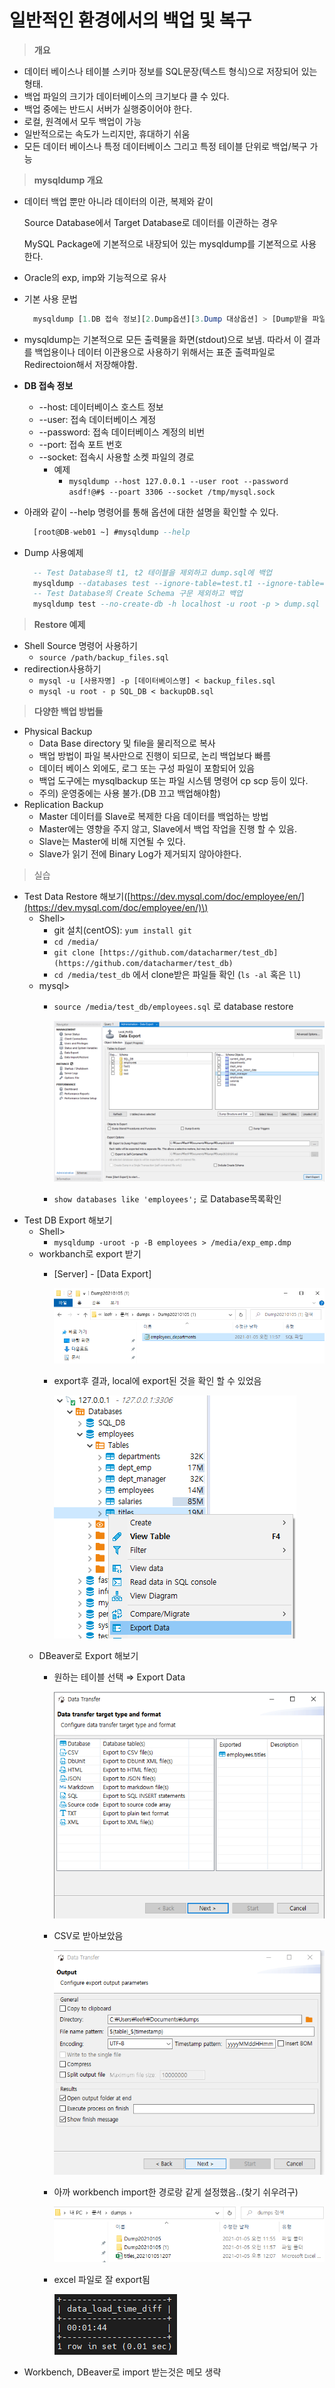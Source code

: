 # 일반적인 환경에서의 백업 및 복구

> **개요**

* 데이터 베이스나 테이블 스키마 정보를 SQL문장\(텍스트 형식\)으로 저장되어 있는 형태.
* 백업 파일의 크기가 데이터베이스의 크기보다 클 수 있다.
* 백업 중에는 반드시 서버가 실행중이어야 한다.
* 로컬, 원격에서 모두 백업이 가능
* 일반적으로는 속도가 느리지만, 휴대하기 쉬움
* 모든 데이터 베이스나 특정 데이터베이스 그리고 특정 테이블 단위로 백업/복구 가능

> **mysqldump 개요**

* 데이터 백업 뿐만 아니라 데이터의 이관, 복제와 같이  

  Source Database에서 Target Database로 데이터를 이관하는 경우  

  MySQL Package에 기본적으로 내장되어 있는 mysqldump를 기본적으로 사용한다.

* Oracle의 exp, imp와 기능적으로 유사
* 기본 사용 문법

  ```sql
    mysqldump [1.DB 접속 정보][2.Dump옵션][3.Dump 대상옵션] > [Dump받을 파일 경로]
  ```

* mysqldump는 기본적으로 모든 출력물을 화면\(stdout\)으로 보냄. 따라서 이 결과를 백업용이나 데이터 이관용으로 사용하기 위해서는 표준 출력파일로 Redirectoion해서 저장해야함.
* **DB 접속 정보**
  * --host: 데이터베이스 호스트 정보
  * --user: 접속 데이터베이스 계정
  * --password: 접속 데이터베이스 계정의 비번
  * --port: 접속 포트 번호
  * --socket: 접속시 사용할 소켓 파일의 경로
    * 예제
      * `mysqldump --host 127.0.0.1 --user root --password asdf!@#$ --poart 3306 --socket /tmp/mysql.sock`
* 아래와 같이 --help 명령어를 통해 옵션에 대한 설명을 확인할 수 있다.

  ```sql
    [root@DB-web01 ~] #mysqldump --help
  ```

* Dump 사용예제

  ```sql
    -- Test Database의 t1, t2 테이블을 제외하고 dump.sql에 백업
    mysqldump --databases test --ignore-table=test.t1 --ignore-table=db1.t2 - h localhost -u root -p > dump.sql
    -- Test Database의 Create Schema 구문 제외하고 백업
    mysqldump test --no-create-db -h localhost -u root -p > dump.sql
  ```

> **Restore 예제**

* Shell Source 명령어 사용하기
  * `source /path/backup_files.sql`
* redirection사용하기
  * `mysql -u [사용자명] -p [데이터베이스명] < backup_files.sql`
  * `mysql -u root - p SQL_DB < backupDB.sql`

> **다양한 백업 방법들**

* Physical Backup
  * Data Base directory 및 file을 물리적으로 복사
  * 백업 방법이 파일 복사만으로 진행이 되므로, 논리 백업보다 빠름
  * 데이터 베이스 외에도, 로그 또는 구성 파일이 포함되어 있음
  * 백업 도구에는 mysqlbackup 또는 파일 시스템 명령어 cp scp 등이 있다.
  * 주의\) 운영중에는 사용 불가.\(DB 끄고 백업해야함\)
* Replication Backup
  * Master 데이터를 Slave로 복제한 다음 데이터를 백업하는 방법
  * Master에는 영향을 주지 않고, Slave에서 백업 작업을 진행 할 수 있음.
  * Slave는 Master에 비해 지연될 수 있다.
  * Slave가 읽기 전에 Binary Log가 제거되지 않아야한다.

> 실습

* Test Data Restore 해보기\([https://dev.mysql.com/doc/employee/en/](https://dev.mysql.com/doc/employee/en/)\)
  * Shell&gt;
    * git 설치\(centOS\): `yum install git`
    * `cd /media/`
    * `git clone [https://github.com/datacharmer/test_db](https://github.com/datacharmer/test_db)`
    * `cd /media/test_db` 에서 clone받은 파일들 확인 \(`ls -al` 혹은 `ll`\)
  * mysql&gt;
    * `source /media/test_db/employees.sql` 로 database restore

      ![./img/8-1.png](../../.gitbook/assets/8-1.png)

    * `show databases like 'employees';` 로 Database목록확인
* Test DB Export 해보기
  * Shell&gt;
    * `mysqldump -uroot -p -B employees > /media/exp_emp.dmp`
  * workbanch로 export 받기
    * \[Server\] - \[Data Export\]

      ![./img/8-2.png](../../.gitbook/assets/8-2.png)

    * export후 결과, local에 export된 것을 확인 할 수 있었음

      ![./img/8-3.png](../../.gitbook/assets/8-3.png)
  * DBeaver로 Export 해보기
    * 원하는 테이블 선택 ⇒ Export Data

      ![./img/8-4.png](../../.gitbook/assets/8-4.png)

    * CSV로 받아보았음

      ![./img/8-5.png](../../.gitbook/assets/8-5.png)

    * 아까 workbench import한 경로랑 같게 설정했음..\(찾기 쉬우려구\)

      ![./img/8-6.png](../../.gitbook/assets/8-6.png)

    * excel 파일로 잘 export됨

      ![./img/8-7.png](../../.gitbook/assets/8-7.png)
* Workbench, DBeaver로 import 받는것은 메모 생략

